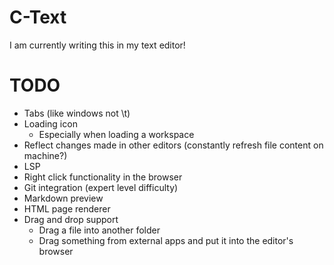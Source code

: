 # C-Text

I am currently writing this in my text editor!

# TODO

- Tabs (like windows not \t)
- Loading icon
  - Especially when loading a workspace
- Reflect changes made in other editors (constantly refresh file content on machine?)
- LSP 
- Right click functionality in the browser
- Git integration (expert level difficulty) 
- Markdown preview
- HTML page renderer
- Drag and drop support
  - Drag a file into another folder
  - Drag something from external apps and put it into the editor's browser